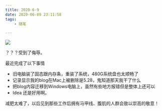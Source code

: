 ```yaml
---
title: 2020-6-9
date: 2020-06-09 23:11:58
tags:
	- 随笔

---
```


![](https://gitee.com/liying000/blogimg/raw/master/1240.jpg)

？？？受到了侮辱。

<!--more-->

最近完成了以下事情

- 旧电脑装了固态跟内存条，重装了系统，480G系统盘也太顺畅了
- 记录显示我的blog在Mac上被删除是5.28，鬼知道那天我干了什么
- 把blog内容迁移到Windows电脑上，虽然有些地方报错但是整体上还可以
- Idea 还是好用啊。

减肥太难了，以后见到那些工作后拥有马甲线、腹肌的人群会致以崇高的敬意！